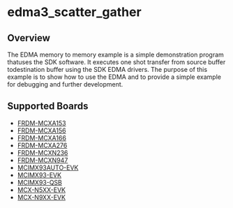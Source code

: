 # edma3_scatter_gather

## Overview
The EDMA memory to memory example is a simple demonstration program thatuses the SDK software.
It executes one shot transfer from source buffer todestination buffer using the SDK EDMA drivers.
The purpose of this example is to show how to use the EDMA and to provide a simple example for
debugging and further development.

## Supported Boards
- [FRDM-MCXA153](../../../_boards/frdmmcxa153/driver_examples/edma3/scatter_gather/example_board_readme.md)
- [FRDM-MCXA156](../../../_boards/frdmmcxa156/driver_examples/edma3/scatter_gather/example_board_readme.md)
- [FRDM-MCXA166](../../../_boards/frdmmcxa166/driver_examples/edma3/scatter_gather/example_board_readme.md)
- [FRDM-MCXA276](../../../_boards/frdmmcxa276/driver_examples/edma3/scatter_gather/example_board_readme.md)
- [FRDM-MCXN236](../../../_boards/frdmmcxn236/driver_examples/edma3/scatter_gather/example_board_readme.md)
- [FRDM-MCXN947](../../../_boards/frdmmcxn947/driver_examples/edma3/scatter_gather/example_board_readme.md)
- [MCIMX93AUTO-EVK](../../../_boards/mcimx93autoevk/driver_examples/edma3/scatter_gather/example_board_readme.md)
- [MCIMX93-EVK](../../../_boards/mcimx93evk/driver_examples/edma3/scatter_gather/example_board_readme.md)
- [MCIMX93-QSB](../../../_boards/mcimx93qsb/driver_examples/edma3/scatter_gather/example_board_readme.md)
- [MCX-N5XX-EVK](../../../_boards/mcxn5xxevk/driver_examples/edma3/scatter_gather/example_board_readme.md)
- [MCX-N9XX-EVK](../../../_boards/mcxn9xxevk/driver_examples/edma3/scatter_gather/example_board_readme.md)
